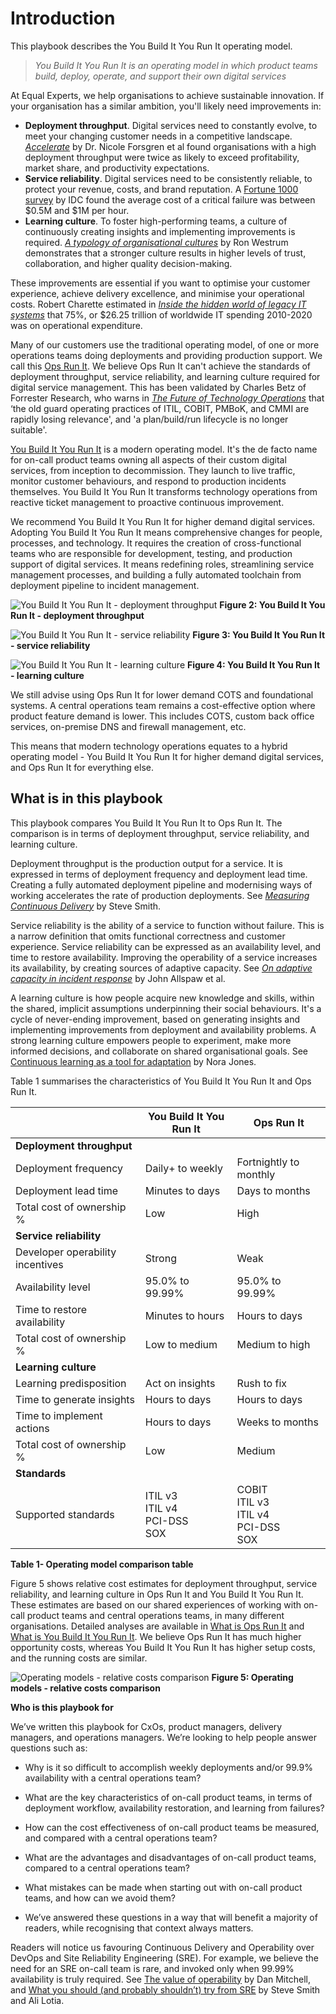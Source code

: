 # Introduction

This playbook describes the You Build It You Run It operating model.

> *You Build It You Run It is an operating model in which product teams build, deploy, operate, and support their own digital services* 

At Equal Experts, we help organisations to achieve sustainable innovation. If your organisation has a similar ambition, you'll likely need improvements in:

* **Deployment throughput**. Digital services need to constantly evolve, to meet your changing customer needs in a competitive landscape. [*Accelerate*](https://www.amazon.co.uk/Accelerate-Software-Performing-Technology-Organizations/dp/1942788339) by Dr. Nicole Forsgren et al found organisations with a high deployment throughput were twice as likely to exceed profitability, market share, and productivity expectations.
* **Service reliability**. Digital services need to be consistently reliable, to protect your revenue, costs, and brand reputation. A [Fortune 1000 survey](https://www.devopsdigest.com/idc-survey-appdynamics-devops-application-performance) by IDC found the average cost of a critical failure was between $0.5M and $1M per hour.
* **Learning culture**. To foster high-performing teams, a culture of continuously creating insights and implementing improvements is required. [*A typology of organisational cultures*](https://qualitysafety.bmj.com/content/13/suppl_2/ii22) by Ron Westrum demonstrates that a stronger culture results in higher levels of trust, collaboration, and higher quality decision-making.  

These improvements are essential if you want to optimise your customer experience, achieve delivery excellence, and minimise your operational costs. Robert Charette estimated in [*Inside the hidden world of legacy IT systems*](https://spectrum.ieee.org/computing/it/inside-hidden-world-legacy-it-systems#.X1jgYXG4zEI.linkedin) that 75%, or $26.25 trillion of worldwide IT spending 2010-2020 was on operational expenditure. 

Many of our customers use the traditional operating model, of one or more operations teams doing deployments and providing production support. We call this [Ops Run It](https://you-build-it-you-run-it.playbook.ee/what-is-ops-run-it). We believe Ops Run It can't achieve the standards of deployment throughput, service reliability, and learning culture required for digital service management. This has been validated by Charles Betz of Forrester Research, who warns in [*The Future of Technology Operations*](https://www.forrester.com/report/The+Future+Of+Technology+Operations/-/E-RES154099?objectid=res154099) that ‘the old guard operating practices of ITIL, COBIT, PMBoK, and CMMI are rapidly losing relevance', and 'a plan/build/run lifecycle is no longer suitable'. 

[You Build It You Run It](https://you-build-it-you-run-it.playbook.ee/what-is-you-build-it-you-run-it) is a modern operating model. It's the de facto name for on-call product teams owning all aspects of their custom digital services, from inception to decommission. They launch to live traffic, monitor customer behaviours, and respond to production incidents themselves. You Build It You Run It transforms technology operations from reactive ticket management to proactive continuous improvement.

We recommend You Build It You Run It for higher demand digital services. Adopting You Build It You Run It means comprehensive changes for people, processes, and technology. It requires the creation of cross-functional teams who are responsible for development, testing, and production support of digital services. It means redefining roles, streamlining service management processes, and building a fully automated toolchain from deployment pipeline to incident management. 

![You Build It You Run It - deployment throughput](../.gitbook/assets/what-is-you-build-it-you-run-it/you-build-it-you-run-it-deployment-throughput.png)
**Figure 2: You Build It You Run It - deployment throughput**

![You Build It You Run It - service reliability](../.gitbook/assets/what-is-you-build-it-you-run-it/you-build-it-you-run-it-service-reliability.png)
**Figure 3: You Build It You Run It - service reliability**

![You Build It You Run It - learning culture](../.gitbook/assets/what-is-you-build-it-you-run-it/you-build-it-you-run-it-learning-culture.png)
**Figure 4: You Build It You Run It - learning culture**

We still advise using Ops Run It for lower demand COTS and foundational systems. A central operations team remains a cost-effective option where product feature demand is lower. This includes COTS, custom back office services, on-premise DNS and firewall management, etc. 

This means that modern technology operations equates to a hybrid operating model - You Build It You Run It for higher demand digital services, and Ops Run It for everything else.

## What is in this playbook

This playbook compares You Build It You Run It to Ops Run It. The comparison is in terms of deployment throughput, service reliability, and learning culture.

Deployment throughput is the production output for a service. It is expressed in terms of deployment frequency and deployment lead time. Creating a fully automated deployment pipeline and modernising ways of working accelerates the rate of production deployments. See [*Measuring Continuous Delivery*](https://leanpub.com/measuringcontinuousdelivery) by Steve Smith.
  
Service reliability is the ability of a service to function without failure. This is a narrow definition that omits functional correctness and customer experience. Service reliability can be expressed as an availability level, and time to restore availability. Improving the operability of a service increases its availability, by creating sources of adaptive capacity. See [*On adaptive capacity in incident response*](https://increment.com/reliability/adaptive-capacity-incident-response/) by John Allspaw et al. 

A learning culture is how people acquire new knowledge and skills, within the shared, implicit assumptions underpinning their social behaviours. It's a cycle of never-ending improvement, based on generating insights and implementing improvements from deployment and availability problems. A strong learning culture empowers people to experiment, make more informed decisions, and collaborate on shared organisational goals. See [Continuous learning as a tool for adaptation](https://www.infoq.com/articles/series-enhancing-resilience-5) by Nora Jones.

Table 1 summarises the characteristics of You Build It You Run It and Ops Run It. 

| | You Build It You Run It | Ops Run It |
|---|---|---|
|**Deployment throughput**| | |
|Deployment frequency|Daily+ to weekly|Fortnightly to monthly|
|Deployment lead time|Minutes to days|Days to months|
|Total cost of ownership %|Low|High|
|**Service reliability**| | |
|Developer operability incentives|Strong|Weak|
|Availability level|95.0% to 99.99%|95.0% to 99.99%|
|Time to restore availability|Minutes to hours|Hours to days|
|Total cost of ownership %|Low to medium|Medium to high|
|**Learning culture**| | | 
|Learning predisposition|Act on insights|Rush to fix|
|Time to generate insights|Hours to days|Hours to days|
|Time to implement actions|Hours to days|Weeks to months|
|Total cost of ownership %|Low|Medium|
|**Standards**| | |
|Supported standards|ITIL v3<br>ITIL v4<br>PCI-DSS<br>SOX|COBIT<br>ITIL v3<br>ITIL v4<br>PCI-DSS<br>SOX|
**Table 1- Operating model comparison table**

Figure 5 shows relative cost estimates for deployment throughput, service reliability, and learning culture in Ops Run It and You Build It You Run It. These estimates are based on our shared experiences of working with on-call product teams and central operations teams, in many different organisations. Detailed analyses are available in [What is Ops Run It](https://you-build-it-you-run-it.playbook.ee/what-is-ops-run-it) and [What is You Build It You Run It](https://you-build-it-you-run-it.playbook.ee/what-is-you-build-it-you-run-it). We believe Ops Run It has much higher opportunity costs, whereas You Build It You Run It has higher setup costs, and the running costs are similar. 

![Operating models - relative costs comparison](../.gitbook/assets/introduction/operating-models-relative-costs-comparison.png)
**Figure 5: Operating models - relative costs comparison**

**Who is this playbook for**

We’ve written this playbook for CxOs, product managers, delivery managers, and operations managers. We’re looking to help people answer questions such as:

* Why is it so difficult to accomplish weekly deployments and/or 99.9% availability with a central operations team?
* What are the key characteristics of on-call product teams, in terms of deployment workflow, availability restoration, and learning from failures?
* How can the cost effectiveness of on-call product teams be measured, and compared with a central operations team?
* What are the advantages and disadvantages of on-call product teams, compared to a central operations team?
* What mistakes can be made when starting out with on-call product teams, and how can we avoid them? 

* We’ve answered these questions in a way that will benefit a majority of readers, while recognising that context always matters. 

Readers will notice us favouring Continuous Delivery and Operability over DevOps and Site Reliability Engineering (SRE). For example, we believe the need for an SRE on-call team is rare, and invoked only when 99.99% availability is truly required. See [The value of operability](https://www.equalexperts.com/blog/our-thinking/value-operability/) by Dan Mitchell, and [What you should (and probably shouldn’t) try from SRE](https://www.equalexperts.com/blog/our-thinking/what-you-should-and-probably-shouldnt-try-from-sre/) by Steve Smith and Ali Lotia.

